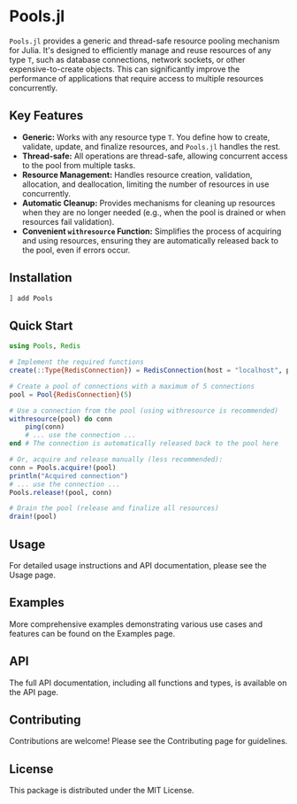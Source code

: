# Pools.jl

`Pools.jl` provides a generic and thread-safe resource pooling mechanism for Julia.  It's designed to efficiently manage and reuse resources of any type `T`, such as database connections, network sockets, or other expensive-to-create objects.  This can significantly improve the performance of applications that require access to multiple resources concurrently.

## Key Features

*   **Generic:**  Works with any resource type `T`.  You define how to create, validate, update, and finalize resources, and `Pools.jl` handles the rest.
*   **Thread-safe:**  All operations are thread-safe, allowing concurrent access to the pool from multiple tasks.
*   **Resource Management:**  Handles resource creation, validation, allocation, and deallocation, limiting the number of resources in use concurrently.
*   **Automatic Cleanup:** Provides mechanisms for cleaning up resources when they are no longer needed (e.g., when the pool is drained or when resources fail validation).
*   **Convenient `withresource` Function:** Simplifies the process of acquiring and using resources, ensuring they are automatically released back to the pool, even if errors occur.

## Installation

```julia
] add Pools
```

## Quick Start

```julia
using Pools, Redis

# Implement the required functions
create(::Type{RedisConnection}) = RedisConnection(host = "localhost", port = 6379, db = 3)

# Create a pool of connections with a maximum of 5 connections
pool = Pool{RedisConnection}(5)

# Use a connection from the pool (using withresource is recommended)
withresource(pool) do conn
    ping(conn)
    # ... use the connection ...
end # The connection is automatically released back to the pool here

# Or, acquire and release manually (less recommended):
conn = Pools.acquire!(pool)
println("Acquired connection")
# ... use the connection ...
Pools.release!(pool, conn)

# Drain the pool (release and finalize all resources)
drain!(pool)
```

## Usage
For detailed usage instructions and API documentation, please see the Usage page.

## Examples
More comprehensive examples demonstrating various use cases and features can be found on the Examples page.

## API
The full API documentation, including all functions and types, is available on the API page.

## Contributing
Contributions are welcome! Please see the Contributing page for guidelines.

## License
This package is distributed under the MIT License.
